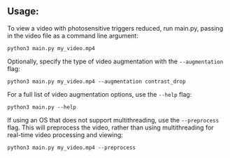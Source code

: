 ## Usage:
To view a video with photosensitive triggers reduced, run main.py, passing in the video file as a command line argument:
```
python3 main.py my_video.mp4
```

Optionally, specify the type of video augmentation with the `--augmentation` flag:
```
python3 main.py my_video.mp4 --augmentation contrast_drop
```

For a full list of video augmentation options, use the `--help` flag:
```
python3 main.py --help
```

If using an OS that does not support multithreading, use the `--preprocess` flag. This will preprocess the video, rather than using multithreading for real-time video processing and viewing:
```
python3 main.py my_video.mp4 --preprocess
```

